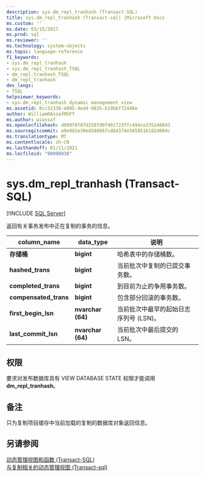 ```yaml
---
description: sys.dm_repl_tranhash (Transact-SQL)
title: sys.dm_repl_tranhash (Transact-sql) |Microsoft Docs
ms.custom: ''
ms.date: 03/15/2017
ms.prod: sql
ms.reviewer: ''
ms.technology: system-objects
ms.topic: language-reference
f1_keywords:
- sys.dm_repl_tranhash
- sys.dm_repl_tranhash_TSQL
- dm_repl_tranhash_TSQL
- dm_repl_tranhash
dev_langs:
- TSQL
helpviewer_keywords:
- sys.dm_repl_tranhash dynamic management view
ms.assetid: 0cc52338-e805-4ed4-9835-b19bbf72448e
author: WilliamDAssafMSFT
ms.author: wiassaf
ms.openlocfilehash: d099f878fd2507d0f491723ffc494ce335246843
ms.sourcegitcommit: a9e982e30e458866fcd64374e3458516182d604c
ms.translationtype: MT
ms.contentlocale: zh-CN
ms.lasthandoff: 01/11/2021
ms.locfileid: "98098838"
---
```

# <a name="sysdm_repl_tranhash-transact-sql"></a>sys.dm_repl_tranhash (Transact-SQL)
[!INCLUDE [SQL Server](../../includes/applies-to-version/sqlserver.md)]

  返回有关事务发布中正在复制的事务的信息。  
  
|column_name|data_type|说明|  
|------------------|----------------|-----------------|  
|**存储桶**|**bigint**|哈希表中的存储桶数。|  
|**hashed_trans**|**bigint**|当前批次中复制的已提交事务数。|  
|**completed_trans**|**bigint**|到目前为止的争用事务数。|  
|**compensated_trans**|**bigint**|包含部分回滚的事务数。|  
|**first_begin_lsn**|**nvarchar (64)**|当前批次中最早的起始日志序列号 (LSN)。|  
|**last_commit_lsn**|**nvarchar (64)**|当前批次中最后提交的 LSN。|  
  
## <a name="permissions"></a>权限  
 要求对发布数据库具有 VIEW DATABASE STATE 权限才能调用 **dm_repl_tranhash**。  
  
## <a name="remarks"></a>备注  
 只为复制项目缓存中当前加载的复制的数据库对象返回信息。  
  
## <a name="see-also"></a>另请参阅  
 [动态管理视图和函数 (Transact-SQL)](~/relational-databases/system-dynamic-management-views/system-dynamic-management-views.md)   
 [与复制相关的动态管理视图 &#40;Transact-sql&#41;](../../relational-databases/system-dynamic-management-views/replication-related-dynamic-management-views-transact-sql.md)  
  
  
